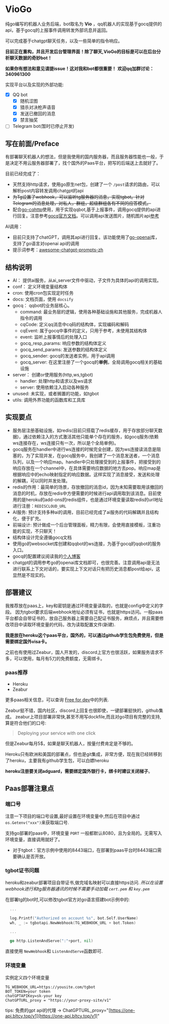 # VioGo

纯go编写的机器人业务后端，bot取名为 **Vio** ，qq机器人的实现基于gocq提供的api，基于gocq的上报事件调用转发外部讯息并返回。

可以完成基于chatgpt聊天任务，以及一些简单的指令响应。

**目前正在重构，并且开发后台管理界面！除了聊天,VioGo的目标是可以在后台分析聊天数据的奇妙bot！**

**如果你有想法和意见请提issue！这对我和bot都很重要！**
**欢迎qq加群讨论：340961300**

实现平台以及实现的外部功能:

- [X] QQ bot
  - [X] 随机涩图
  - [X] 猎杀对决枪声语音
  - [X] 发送已撤回的消息
  - [X] 禁言抽奖
- [ ] Telegram bot(暂时已停止开发)

## 写在前面/Preface

有部署聊天机器人的想法，但是我使用的国内服务器，而且服务器性能也一般，于是决定不用云服务器部署了，找个国外的Paas平台，把写的后端送上去就好了。

目前已经完成了：

- 天然支持http请求，使用go原生net包，创建了一个 `/post`请求的路由，可以解析post内容转发调用chatgpt的api
- ~~为Tg设置了webhook，可以监听tg服务器的消息，实现tgbot。针对Telegram的消息处理，对私人，群组，超级群组各有不同的应答模式。~~
- 配合[go-cqhttp](https://github.com/Mrs4s/go-cqhttp)使用，用于实现qqbot,基于上报事件，调用gocq提供的api进行回复。注意参考[gocq官方文档](https://docs.go-cqhttp.org/reference/#websocket)。可以调用api发送图片，随机图片api[参考](https://api.lolicon.app/setu/v2)

AI调用：

- 目前只支持了chatGPT，调用其api进行回复。该功能使用了[go-openai](https://github.com/sashabaranov/go-openai)库，支持了go语言对openai api的调用
- 提示词参考：[awesome-chatgpt-prompts-zh](https://github.com/PlexPt/awesome-chatgpt-prompts-zh/blob/main/prompts-zh.json)

## 结构说明

- AI： 提供ai服务，从ai_server文件中驱动，子文件为具体的api的调用实现。
- conf： 定义环境变量结构体
- cron: 使用cron包实现定时任务
- docs: 文档页面，使用 `docsify`
- gocq： qqbot的业务层核心。
  - command: 最业务层的逻辑，使用各种基础设施和其他服务，完成机器人指令的调用
  - cqCode: 定义qq消息中cq码的结构体，实现编码和解码
  - cqEvent: 属于gocq中事件的定义，只用于参考，未使用其结构体
  - event: 监听上报事情后的处理入口
  - gocq_resp_params: 响应参数的结构体定义
  - gocq_send_params: 发送参数的结构体定义
  - gocq_sender: gocq的发送者实例，用于api调用
  - gocq_server: 在这里注册了一个gocq的**单例**，全局调用gocq相关的基础设施
- server： 创建or使用服务(http,ws,tgbot)
  - handler: 处理http和请求以及ws请求
  - server: 使用依赖注入启动各种服务
- unused: 未实现，或者搁置的功能，如tgbot
- utils: 调用外界功能的函数库和工具库

## 实现要点

- 服务层注册基础设施，如redis(目前只搭载了redis缓存，用于存放部分聊天数据)，通过依赖注入的方式激活其他只能单个存在的服务，如gocq服务(依赖ws连接存在，ws连接只有一次，所以是个全局单例)。
- gocq服务在handler中进行ws连接的时候完全创建，因为ws连接读消息是阻塞的，为了实现并发，在gocq服务中，我创建了一个消息发送者，一个消息队列，以及一个响应map。handler中只处理接受到的上报事件，把接受到的响应存放在一个channel中，在具体需要响应数据的地方去pop。响应map是根据响应中的echo映射指定的响应数据。这样实现了消息接受，发送和处理的解耦，可以同时并发处理。
- redis的作用：最简单的场景，存放撤回的消息id，因为未知需要取用该撤回的消息的时机，存放在redis中方便需要的时候进行api调用取到该消息。目前使用的是heroku的add-ons的redis组件，也是通过环境变量读取redis的url地址进行注册：`REDISCLOUD_URL`
- AI服务: 预计支持多种ai的调用，目前已经完成了ai服务的代码解耦并且结构化，便于扩充。
- 前端设计: 预计做成一个后台管理面板，精力有限，会使用直接模板，注重功能的实现，不只聊天！
- 结构体设计完全遵循gocq文档
- 使用go的websocket库创建和qqbot的ws连接，为基于gocq的qqbot的服务入口。
- gocq的配置建议阅读我的[个人博客](http://viogami.tech/index.php/blog/144/)
- chatgpt的调用参考go的openai库文档即可，也很完善。注意调用api是无法进行联系上下文对话的，要实现上下文对话只有把历史消息都post给api，这显然是不现实的。

## 部署建议

我推荐放在paas上，key和密钥是通过环境变量读取的，也就是config中定义的字段。
因为tgbot要求后端webhook地址必须有证书，也就是https访问。一般paas平台都会自带证书的，放自己服务器上需要自己配证书服务，麻烦点，并且需要修改项目中读取环境变量的代码，改为读取配置文件(新建).

**我是放在heroku这个paas平台，国外的，可以通过github学生包免费使用，但是需要绑定国外visa卡。**

之前也有使用过Zeabur，国人开发的，discord上官方也很活跃，如果服务请求不多，可以使用，每月有5刀的免费额度，无需绑卡。

### paas推荐

- Heroku
- Zeabur

 更多paas相关信息，可以查询 [Free for dev](https://github.com/ripienaar/free-for-dev)中的列表.

Zeabur挺不错，国内社区，discord上回复也很即使，一键部署挺快的，github集成。
zeabur上项目部署非常快,甚至不用写dockfile,而且对go项目有完整的支持,算是符合他们的口号:

> Deploying your service with one click

但是Zeabur每月5$，如果是聊天机器人，按量付费肯定是不够的。

Heroku只有欧洲和美国的部署点，但也是git集成，非常方便，现在我已经转移到了heroku，主要我有github学生包，可以白嫖heroku

**heroku注册要关闭adguard，需要绑定国外银行卡，绑卡时建议关闭梯子**。

## Paas部署注意点

### 端口号

注意一下项目的端口号设置,最好设置在环境变量中,然后在项目中通过 `os.Getenv("xxx")`来获取端口号.

支持go部署的paas中，环境变量 `PORT` 一般都默认8080，且为全局的。无需写入环境变量，直接调用就好了。

- 对于tgbot：官方示例中使用的8443端口，在部署到paas平台时8443端口需要确认是否开放。

### tgbot证书问题

heroku和zeabur部署项目自带证书,做完域名映射可以直接https访问.
*所以在设置webhook进行和tg服务器通讯的时候不需要手动加载 `cert.pem` 和 `key.pem`*

在部署tg的bot时,可以修改tgbot官方对go语言搭建bot示例中的:

```go
  ...

  log.Printf("Authorized on account %s", bot.Self.UserName)
  wh, _ := tgbotapi.NewWebhook(TG_WEBHOOK_URL + bot.Token)

  ...

  go http.ListenAndServe(":"+port, nil)
```

直接使用 `NewWebhook`和 `ListenAndServe`函数即可.

### 环境变量

实例定义四个环境变量

```env
TG_WEBHOOK_URL=https://yousite.com/tgbot
BOT_TOKEN=your token
chatGPTAPIKey=sk-your key
ChatGPTURL_proxy = "https://your-proxy-site/v1"
```

tips: 免费的gpt api的代理 -> ChatGPTURL_proxy="[https://one-api.bltcy.top/v1](https://one-api.bltcy.top/v1)"
